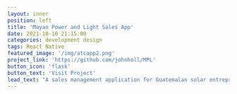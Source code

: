 ```yaml
---
layout: inner
position: left
title: 'Mayan Power and Light Sales App'
date: 2021-10-10 21:15:00
categories: development design
tags: React Native
featured_image: '/img/atcapp2.png'
project_link: 'https://github.com/johnholl/MPL'
button_icon: 'flask'
button_text: 'Visit Project'
lead_text: "A sales management application for Guatemalan solar entrepreneurs"
---
```


